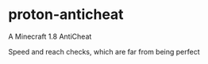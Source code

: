 # proton-anticheat
A Minecraft 1.8 AntiCheat

Speed and reach checks, which are far from being perfect
